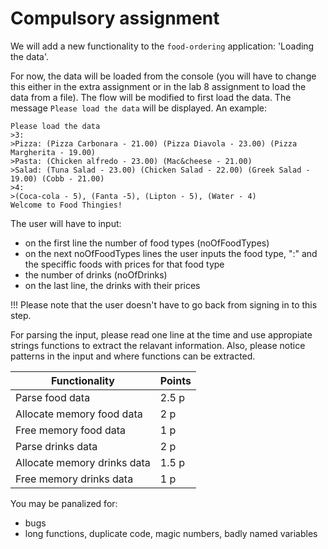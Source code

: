 # Compulsory assignment 

We will add a new functionality to the `food-ordering` application: 'Loading the data'.

For now, the data will be loaded from the console (you will have to change this either in the extra assignment or in the lab 8 assignment to load the data from a file).
The flow will be modified to first load the data. The message `Please load the data` will be displayed. An example:

```
Please load the data
>3:
>Pizza: (Pizza Carbonara - 21.00) (Pizza Diavola - 23.00) (Pizza Margherita - 19.00)
>Pasta: (Chicken alfredo - 23.00) (Mac&cheese - 21.00)
>Salad: (Tuna Salad - 23.00) (Chicken Salad - 22.00) (Greek Salad - 19.00) (Cobb - 21.00)
>4:
>(Coca-cola - 5), (Fanta -5), (Lipton - 5), (Water - 4)
Welcome to Food Thingies!
```
The user will have to input:
* on the first line the number of food types (noOfFoodTypes)
* on the next noOfFoodTypes lines the user inputs the food type, ":" and the speciffic foods with prices for that food type
* the number of drinks (noOfDrinks)
* on the last line, the drinks with their prices

!!! Please note that the user doesn't have to go back from signing in to this step.

For parsing the input, please read one line at the time and use appropiate strings functions to extract the relavant information. Also, please notice patterns in the input and where functions can be extracted.

| Functionality                | Points |
| ---------------------------- | ------ |
| Parse food data              | 2.5 p  |
| Allocate memory food data    | 2 p    |
| Free memory food data        | 1 p    |
| Parse drinks data            | 2 p    |
| Allocate memory drinks data  | 1.5 p  |
| Free memory drinks data      | 1 p    |

You may be panalized for:
* bugs 
* long functions, duplicate code, magic numbers, badly named variables

